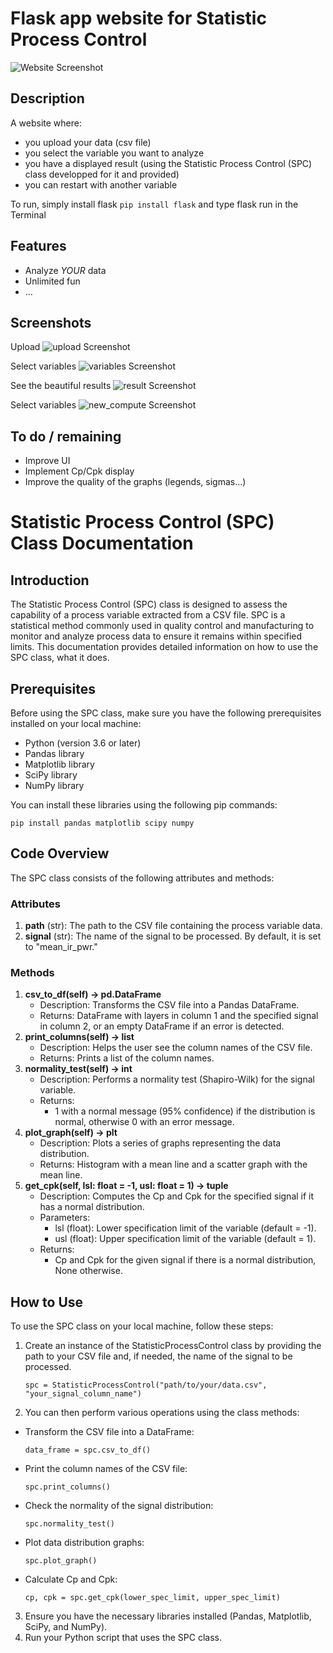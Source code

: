 # Flask app website for Statistic Process Control

![Website Screenshot](printscreen/result.JPG)

## Description

A website where:
* you upload your data (csv file)
* you select the variable you want to analyze
* you have a displayed result (using the Statistic Process Control (SPC) class developped for it and provided)
* you can restart with another variable

To run, simply install flask `pip install flask` and type flask run in the Terminal

## Features

- Analyze *YOUR* data
- Unlimited fun
- ...

## Screenshots

Upload
![upload Screenshot](printscreen/upload.JPG)

Select variables
![variables Screenshot](printscreen/selection.JPG)

See the beautiful results
![result Screenshot](printscreen/result.JPG)

Select variables
![new_compute Screenshot](printscreen/new_compute.JPG)


## To do / remaining

* Improve UI
* Implement Cp/Cpk display 
* Improve the quality of the graphs (legends, sigmas...)


# Statistic Process Control (SPC) Class Documentation

## Introduction

The Statistic Process Control (SPC) class is designed to assess the capability of a process variable extracted from a CSV file. SPC is a statistical method commonly used in quality control and manufacturing to monitor and analyze process data to ensure it remains within specified limits. This documentation provides detailed information on how to use the SPC class, what it does.

## Prerequisites

Before using the SPC class, make sure you have the following prerequisites installed on your local machine:

* Python (version 3.6 or later)
* Pandas library
* Matplotlib library
* SciPy library
* NumPy library

You can install these libraries using the following pip commands:

`pip install pandas matplotlib scipy numpy`

## Code Overview

The SPC class consists of the following attributes and methods:

### Attributes
1. **path** (str): The path to the CSV file containing the process variable data.
2. **signal** (str): The name of the signal to be processed. By default, it is set to "mean_ir_pwr."
### Methods
1. **csv_to_df(self) -> pd.DataFrame**
    * Description: Transforms the CSV file into a Pandas DataFrame.
    * Returns: DataFrame with layers in column 1 and the specified signal in column 2, or an empty DataFrame if an error is detected.
2. **print_columns(self) -> list**
    * Description: Helps the user see the column names of the CSV file.
    * Returns: Prints a list of the column names.
3. **normality_test(self) -> int**
    * Description: Performs a normality test (Shapiro-Wilk) for the signal variable.
    * Returns:
      * 1 with a normal message (95% confidence) if the distribution is normal, otherwise 0 with an error message.
4. **plot_graph(self) -> plt**
    * Description: Plots a series of graphs representing the data distribution.
    * Returns: Histogram with a mean line and a scatter graph with the mean line.
5. **get_cpk(self, lsl: float = -1, usl: float = 1) -> tuple**
    * Description: Computes the Cp and Cpk for the specified signal if it has a normal distribution.
    * Parameters:
      * lsl (float): Lower specification limit of the variable (default = -1).
      * usl (float): Upper specification limit of the variable (default = 1).
    * Returns:
      * Cp and Cpk for the given signal if there is a normal distribution, None otherwise.

## How to Use
To use the SPC class on your local machine, follow these steps:

1. Create an instance of the StatisticProcessControl class by providing the path to your CSV file and, if needed, the name of the signal to be processed.

    `spc = StatisticProcessControl("path/to/your/data.csv", "your_signal_column_name")`

2. You can then perform various operations using the class methods:

  * Transform the CSV file into a DataFrame:

    `data_frame = spc.csv_to_df()`
  * Print the column names of the CSV file:

    `spc.print_columns()`
    
  * Check the normality of the signal distribution:

    `spc.normality_test()`

  * Plot data distribution graphs:

    `spc.plot_graph()`
    
  * Calculate Cp and Cpk:

    `cp, cpk = spc.get_cpk(lower_spec_limit, upper_spec_limit)`
    
3. Ensure you have the necessary libraries installed (Pandas, Matplotlib, SciPy, and NumPy).
4. Run your Python script that uses the SPC class.
